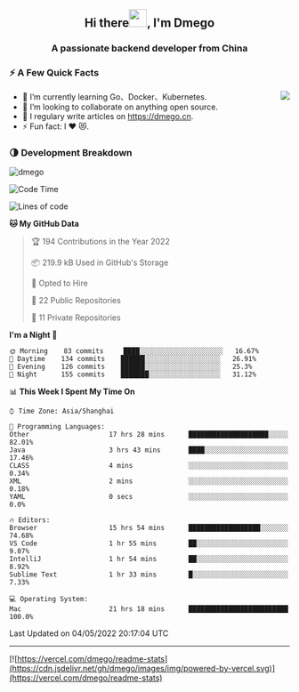 <h2 align="center">Hi there<img src="https://cdn.jsdelivr.net/gh/dmego/images/img/Hi.gif" height="32" />, I'm Dmego </h2>
<h3 align="center">A passionate backend developer from China</h3>

### ⚡️ A Few Quick Facts

<img align="right" src="https://readme-stats-dmego.vercel.app/api?username=dmego&show_icons=true&icon_color=1573B3&hide_title=true&text_color=718096&bg_color=00000000&hide_border=true"/>

<ul>
    <li> 🌱 I’m currently learning Go、Docker、Kubernetes.</li>
    <li> 👯 I’m looking to collaborate on anything open source.</li>
    <li> 📝 I regulary write articles on <a href="https://dmego.cn">https://dmego.cn</a>.</li>
    <li> ⚡ Fun fact: I ❤️ 😻.</li>
</ul>

### 🌗 Development Breakdown

<img src="https://komarev.com/ghpvc/?username=dmego" alt="dmego" />

<!--START_SECTION:waka-->
![Code Time](http://img.shields.io/badge/Code%20Time-1%2C203%20hrs%2043%20mins-blue)

![Lines of code](https://img.shields.io/badge/From%20Hello%20World%20I%27ve%20Written-246%20Thousand%20lines%20of%20code-blue)

**🐱 My GitHub Data** 

> 🏆 194 Contributions in the Year 2022
 > 
> 📦 219.9 kB Used in GitHub's Storage 
 > 
> 💼 Opted to Hire
 > 
> 📜 22 Public Repositories 
 > 
> 🔑 11 Private Repositories  
 > 
**I'm a Night 🦉** 

```text
🌞 Morning    83 commits     ████░░░░░░░░░░░░░░░░░░░░░   16.67% 
🌆 Daytime    134 commits    ██████░░░░░░░░░░░░░░░░░░░   26.91% 
🌃 Evening    126 commits    ██████░░░░░░░░░░░░░░░░░░░   25.3% 
🌙 Night      155 commits    ███████░░░░░░░░░░░░░░░░░░   31.12%

```


📊 **This Week I Spent My Time On** 

```text
⌚︎ Time Zone: Asia/Shanghai

💬 Programming Languages: 
Other                    17 hrs 28 mins      ████████████████████░░░░░   82.01% 
Java                     3 hrs 43 mins       ████░░░░░░░░░░░░░░░░░░░░░   17.46% 
CLASS                    4 mins              ░░░░░░░░░░░░░░░░░░░░░░░░░   0.34% 
XML                      2 mins              ░░░░░░░░░░░░░░░░░░░░░░░░░   0.18% 
YAML                     0 secs              ░░░░░░░░░░░░░░░░░░░░░░░░░   0.0%

🔥 Editors: 
Browser                  15 hrs 54 mins      ██████████████████░░░░░░░   74.68% 
VS Code                  1 hr 55 mins        ██░░░░░░░░░░░░░░░░░░░░░░░   9.07% 
IntelliJ                 1 hr 54 mins        ██░░░░░░░░░░░░░░░░░░░░░░░   8.92% 
Sublime Text             1 hr 33 mins        █░░░░░░░░░░░░░░░░░░░░░░░░   7.33%

💻 Operating System: 
Mac                      21 hrs 18 mins      █████████████████████████   100.0%

```


 Last Updated on 04/05/2022 20:17:04 UTC
<!--END_SECTION:waka-->

---

[![https://vercel.com/dmego/readme-stats](https://cdn.jsdelivr.net/gh/dmego/images/img/powered-by-vercel.svg)](https://vercel.com/dmego/readme-stats)

